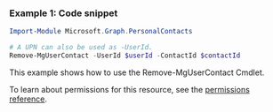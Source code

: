 ### Example 1: Code snippet

```powershellImport-Module Microsoft.Graph.PersonalContacts

# A UPN can also be used as -UserId.
Remove-MgUserContact -UserId $userId -ContactId $contactId
```
This example shows how to use the Remove-MgUserContact Cmdlet.
To learn about permissions for this resource, see the [permissions reference](/graph/permissions-reference).

